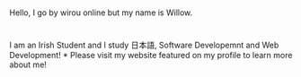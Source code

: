 <!---
wirouism/wirouism is a ✨ special ✨ repository because its `README.md` (this file) appears on your GitHub profile.
You can click the Preview link to take a look at your changes.
--->
#
Hello, I go by wirou online but my name is Willow.
#
I am an Irish Student and I study 日本語, Software Developemnt and Web Development!
*
Please visit my website featured on my profile to learn more about me!
#

